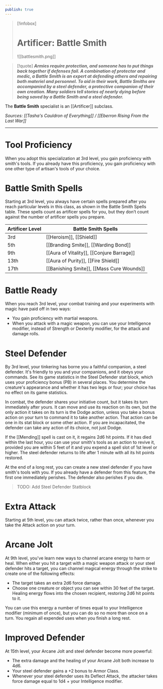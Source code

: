 ```yaml
---
publish: true
---
```

> [!infobox]
> # Artificer: Battle Smith
> ![[battlesmith.png]]

> [!quote]
> **_Armies require protection, and someone has to put things back together if defenses fail. A combination of protector and medic, a Battle Smith is an expert at defending others and repairing both materiel and personnel. To aid in their work, Battle Smiths are accompanied by a steel defender, a protective companion of their own creation. Many soldiers tell stories of nearly dying before being saved by a Battle Smith and a steel defender._**

The **Battle Smith** specialist is an [[Artificer]] subclass.

*Sources: [[Tasha's Cauldron of Everything]] / [[Eberron Rising From the Last War]]*
***
# Tool Proficiency
When you adopt this specialization at 3rd level, you gain proficiency with smith's tools. If you already have this proficiency, you gain proficiency with one other type of artisan's tools of your choice.
# Battle Smith Spells
Starting at 3rd level, you always have certain spells prepared after you reach particular levels in this class, as shown in the Battle Smith Spells table. These spells count as artificer spells for you, but they don’t count against the number of artificer spells you prepare.

| Artificer Level | Battle Smith Spells                       |
| --------------- | ----------------------------------------- |
| 3rd             | [[Heroism]], [[Shield]]                   |
| 5th             | [[Branding Smite]], [[Warding Bond]]      |
| 9th             | [[Aura of Vitality]], [[Conjure Barrage]] |
| 13th            | [[Aura of Purity]], [[Fire Shield]]       |
| 17th            | [[Banishing Smite]], [[Mass Cure Wounds]] |
# Battle Ready
When you reach 3rd level, your combat training and your experiments with magic have paid off in two ways:
- You gain proficiency with martial weapons.
- When you attack with a magic weapon, you can use your Intelligence modifier, instead of Strength or Dexterity modifier, for the attack and damage rolls.
# Steel Defender
By 3rd level, your tinkering has borne you a faithful companion, a steel defender. It's friendly to you and your companions, and it obeys your commands. See its game statistics in the Steel Defender stat block, which uses your proficiency bonus (PB) in several places. You determine the creature's appearance and whether it has two legs or four; your choice has no effect on its game statistics.

In combat, the defender shares your initiative count, but it takes its turn immediately after yours. It can move and use its reaction on its own, but the only action it takes on its turn is the Dodge action, unless you take a bonus action on your turn to command it to take another action. That action can be one in its stat block or some other action. If you are incapacitated, the defender can take any action of its choice, not just Dodge.

If the [[Mending]] spell is cast on it, it regains 2d6 hit points. If it has died within the last hour, you can use your smith's tools as an action to revive it, provided you are within 5 feet of it and you expend a spell slot of 1st level or higher. The steel defender returns to life after 1 minute with all its hit points restored.

At the end of a long rest, you can create a new steel defender if you have smith's tools with you. If you already have a defender from this feature, the first one immediately perishes. The defender also perishes if you die.

> TODO: Add Steel Defender Statblock
# Extra Attack
Starting at 5th level, you can attack twice, rather than once, whenever you take the Attack action on your turn.
# Arcane Jolt
At 9th level, you've learn new ways to channel arcane energy to harm or heal. When either you hit a target with a magic weapon attack or your steel defender hits a target, you can channel magical energy through the strike to create one of the following effects:
- The target takes an extra 2d6 force damage.
- Choose one creature or object you can see within 30 feet of the target. Healing energy flows into the chosen recipient, restoring 2d6 hit points to it.

You can use this energy a number of times equal to your Intelligence modifier (minimum of once), but you can do so no more than once on a turn. You regain all expended uses when you finish a long rest.
# Improved Defender
At 15th level, your Arcane Jolt and steel defender become more powerful:
- The extra damage and the healing of your Arcane Jolt both increase to 4d6.
- Your steel defender gains a +2 bonus to Armor Class.
- Whenever your steel defender uses its Deflect Attack, the attacker takes force damage equal to 1d4 + your Intelligence modifier.